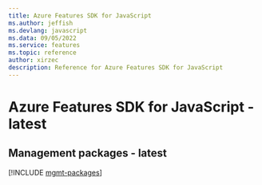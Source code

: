 ```yaml
---
title: Azure Features SDK for JavaScript
ms.author: jeffish
ms.devlang: javascript
ms.data: 09/05/2022
ms.service: features
ms.topic: reference
author: xirzec
description: Reference for Azure Features SDK for JavaScript
---
```

# Azure Features SDK for JavaScript - latest

## Management packages - latest
[!INCLUDE [mgmt-packages](features-mgmt-index.md)]